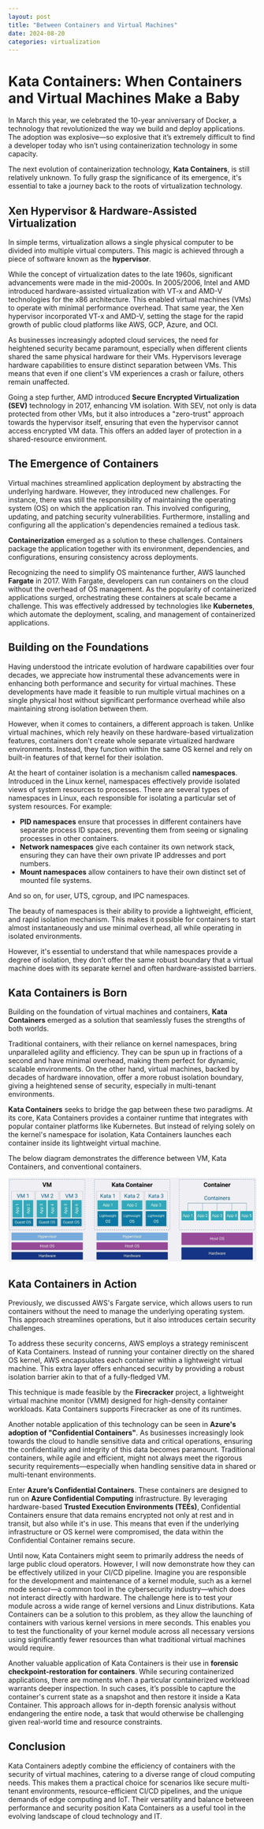 ```yaml
---
layout: post
title: "Between Containers and Virtual Machines"
date: 2024-08-20
categories: virtualization
---
```


# Kata Containers: When Containers and Virtual Machines Make a Baby

In March this year, we celebrated the 10-year anniversary of Docker, a technology that revolutionized the way we build and deploy applications. The adoption was explosive—so explosive that it’s extremely difficult to find a developer today who isn’t using containerization technology in some capacity.

The next evolution of containerization technology, **Kata Containers**, is still relatively unknown. To fully grasp the significance of its emergence, it's essential to take a journey back to the roots of virtualization technology.

## Xen Hypervisor & Hardware-Assisted Virtualization

In simple terms, virtualization allows a single physical computer to be divided into multiple virtual computers. This magic is achieved through a piece of software known as the **hypervisor**.

While the concept of virtualization dates to the late 1960s, significant advancements were made in the mid-2000s. In 2005/2006, Intel and AMD introduced hardware-assisted virtualization with VT-x and AMD-V technologies for the x86 architecture. This enabled virtual machines (VMs) to operate with minimal performance overhead. That same year, the Xen hypervisor incorporated VT-x and AMD-V, setting the stage for the rapid growth of public cloud platforms like AWS, GCP, Azure, and OCI.

As businesses increasingly adopted cloud services, the need for heightened security became paramount, especially when different clients shared the same physical hardware for their VMs. Hypervisors leverage hardware capabilities to ensure distinct separation between VMs. This means that even if one client's VM experiences a crash or failure, others remain unaffected.

Going a step further, AMD introduced **Secure Encrypted Virtualization (SEV)** technology in 2017, enhancing VM isolation. With SEV, not only is data protected from other VMs, but it also introduces a "zero-trust" approach towards the hypervisor itself, ensuring that even the hypervisor cannot access encrypted VM data. This offers an added layer of protection in a shared-resource environment.

## The Emergence of Containers

Virtual machines streamlined application deployment by abstracting the underlying hardware. However, they introduced new challenges. For instance, there was still the responsibility of maintaining the operating system (OS) on which the application ran. This involved configuring, updating, and patching security vulnerabilities. Furthermore, installing and configuring all the application's dependencies remained a tedious task.

**Containerization** emerged as a solution to these challenges. Containers package the application together with its environment, dependencies, and configurations, ensuring consistency across deployments.

Recognizing the need to simplify OS maintenance further, AWS launched **Fargate** in 2017. With Fargate, developers can run containers on the cloud without the overhead of OS management. As the popularity of containerized applications surged, orchestrating these containers at scale became a challenge. This was effectively addressed by technologies like **Kubernetes**, which automate the deployment, scaling, and management of containerized applications.

## Building on the Foundations

Having understood the intricate evolution of hardware capabilities over four decades, we appreciate how instrumental these advancements were in enhancing both performance and security for virtual machines. These developments have made it feasible to run multiple virtual machines on a single physical host without significant performance overhead while also maintaining strong isolation between them.

However, when it comes to containers, a different approach is taken. Unlike virtual machines, which rely heavily on these hardware-based virtualization features, containers don't create whole separate virtualized hardware environments. Instead, they function within the same OS kernel and rely on built-in features of that kernel for their isolation.

At the heart of container isolation is a mechanism called **namespaces**. Introduced in the Linux kernel, namespaces effectively provide isolated views of system resources to processes. There are several types of namespaces in Linux, each responsible for isolating a particular set of system resources. For example:

- **PID namespaces** ensure that processes in different containers have separate process ID spaces, preventing them from seeing or signaling processes in other containers.
- **Network namespaces** give each container its own network stack, ensuring they can have their own private IP addresses and port numbers.
- **Mount namespaces** allow containers to have their own distinct set of mounted file systems.

And so on, for user, UTS, cgroup, and IPC namespaces.

The beauty of namespaces is their ability to provide a lightweight, efficient, and rapid isolation mechanism. This makes it possible for containers to start almost instantaneously and use minimal overhead, all while operating in isolated environments.

However, it's essential to understand that while namespaces provide a degree of isolation, they don't offer the same robust boundary that a virtual machine does with its separate kernel and often hardware-assisted barriers.

## Kata Containers is Born

Building on the foundation of virtual machines and containers, **Kata Containers** emerged as a solution that seamlessly fuses the strengths of both worlds.

Traditional containers, with their reliance on kernel namespaces, bring unparalleled agility and efficiency. They can be spun up in fractions of a second and have minimal overhead, making them perfect for dynamic, scalable environments. On the other hand, virtual machines, backed by decades of hardware innovation, offer a more robust isolation boundary, giving a heightened sense of security, especially in multi-tenant environments.

**Kata Containers** seeks to bridge the gap between these two paradigms. At its core, Kata Containers provides a container runtime that integrates with popular container platforms like Kubernetes. But instead of relying solely on the kernel's namespace for isolation, Kata Containers launches each container inside its lightweight virtual machine.

The below diagram demonstrates the difference between VM, Kata Containers, and conventional containers.

![Kata Containers Architecture](assets/2024-8-20-between-containers-and-virtual-machines/kata_containers_architecture.jpg)


## Kata Containers in Action

Previously, we discussed AWS's Fargate service, which allows users to run containers without the need to manage the underlying operating system. This approach streamlines operations, but it also introduces certain security challenges.

To address these security concerns, AWS employs a strategy reminiscent of Kata Containers. Instead of running your container directly on the shared OS kernel, AWS encapsulates each container within a lightweight virtual machine. This extra layer offers enhanced security by providing a robust isolation barrier akin to that of a fully-fledged VM.

This technique is made feasible by the **Firecracker** project, a lightweight virtual machine monitor (VMM) designed for high-density container workloads. Kata Containers supports Firecracker as one of its runtimes.

Another notable application of this technology can be seen in **Azure's adoption of "Confidential Containers"**. As businesses increasingly look towards the cloud to handle sensitive data and critical operations, ensuring the confidentiality and integrity of this data becomes paramount. Traditional containers, while agile and efficient, might not always meet the rigorous security requirements—especially when handling sensitive data in shared or multi-tenant environments.

Enter **Azure’s Confidential Containers**. These containers are designed to run on **Azure Confidential Computing** infrastructure. By leveraging hardware-based **Trusted Execution Environments (TEEs)**, Confidential Containers ensure that data remains encrypted not only at rest and in transit, but also while it's in use. This means that even if the underlying infrastructure or OS kernel were compromised, the data within the Confidential Container remains secure.

Until now, Kata Containers might seem to primarily address the needs of large public cloud operators. However, I will now demonstrate how they can be effectively utilized in your CI/CD pipeline. Imagine you are responsible for the development and maintenance of a kernel module, such as a kernel mode sensor—a common tool in the cybersecurity industry—which does not interact directly with hardware. The challenge here is to test your module across a wide range of kernel versions and Linux distributions. Kata Containers can be a solution to this problem, as they allow the launching of containers with various kernel versions in mere seconds. This enables you to test the functionality of your kernel module across all necessary versions using significantly fewer resources than what traditional virtual machines would require.

Another valuable application of Kata Containers is their use in **forensic checkpoint-restoration for containers**. While securing containerized applications, there are moments when a particular containerized workload warrants deeper inspection. In such cases, it’s possible to capture the container's current state as a snapshot and then restore it inside a Kata Container. This approach allows for in-depth forensic analysis without endangering the entire node, a task that would otherwise be challenging given real-world time and resource constraints.

## Conclusion

Kata Containers adeptly combine the efficiency of containers with the security of virtual machines, catering to a diverse range of cloud computing needs. This makes them a practical choice for scenarios like secure multi-tenant environments, resource-efficient CI/CD pipelines, and the unique demands of edge computing and IoT. Their versatility and balance between performance and security position Kata Containers as a useful tool in the evolving landscape of cloud technology and IT.